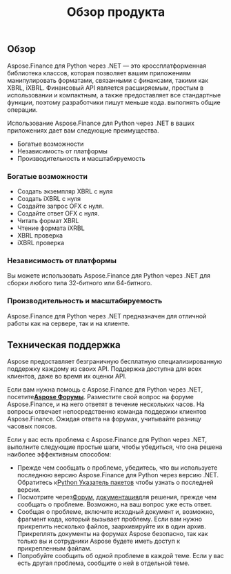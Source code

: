 ﻿---
title: Обзор продукта
keywords: finance,xbrl,ixbrl,Python
description: Python Finance Библиотека API обеспечивает гораздо более высокую производительность и простоту использования для управления форматами, связанными с финансами, такими как XBRL, iXBRL.
type: docs
weight: 10
url: /ru/python-net/product-overview/
aliases:
  - /python-net/features-list/
---
## **Обзор**

Aspose.Finance для Python через .NET — это кроссплатформенная библиотека классов, которая позволяет вашим приложениям манипулировать форматами, связанными с финансами, такими как XBRL, iXBRL. Финансовый API является расширяемым, простым в использовании и компактным, а также предоставляет все стандартные функции, поэтому разработчики пишут меньше кода. выполнять общие операции.

Использование Aspose.Finance для Python через .NET в ваших приложениях дает вам следующие преимущества.

- Богатые возможности
- Независимость от платформы
- Производительность и масштабируемость

### **Богатые возможности**

- Создать экземпляр XBRL с нуля
- Создать iXBRL с нуля
- Создайте запрос OFX с нуля.
- Создайте ответ OFX с нуля.
- Читать формат XBRL
- Чтение формата iXRBL
- XBRL проверка
- iXBRL проверка

### **Независимость от платформы**

Вы можете использовать Aspose.Finance для Python через .NET для сборки любого типа 32-битного или 64-битного.

### **Производительность и масштабируемость**

Aspose.Finance для Python через .NET предназначен для отличной работы как на сервере, так и на клиенте.

## **Техническая поддержка**

Aspose предоставляет безграничную бесплатную специализированную поддержку каждому из своих API. Поддержка доступна для всех клиентов, даже во время их оценки API.

Если вам нужна помощь с Aspose.Finance для Python через .NET, посетите[**Aspose Форумы**](https://forum.aspose.com/). Разместите свой вопрос на форуме Aspose.Finance, и на него ответят в течение нескольких часов. На вопросы отвечает непосредственно команда поддержки клиентов Aspose.Finance. Ожидая ответа на форумах, учитывайте разницу часовых поясов.

Если у вас есть проблема с Aspose.Finance для Python через .NET, выполните следующие простые шаги, чтобы убедиться, что она решена наиболее эффективным способом:

-  Прежде чем сообщать о проблеме, убедитесь, что вы используете последнюю версию Aspose.Finance для Python через версию .NET. Обратитесь к[Python Указатель пакетов](https://pypi.org/project/aspose-finance/) чтобы узнать о последней версии.
-  Посмотрите через[Форум](https://forum.aspose.com/c/finance), [ документация](/finance/ru/python-net/)для решения, прежде чем сообщать о проблеме. Возможно, на ваш вопрос уже есть ответ.
- Сообщая о проблеме, включите исходный документ и, возможно, фрагмент кода, который вызывает проблему. Если вам нужно прикрепить несколько файлов, заархивируйте их в один архив. Прикреплять документы на форумах Aspose безопасно, так как только вы и сотрудники Aspose будете иметь доступ к прикрепленным файлам.
- Попробуйте сообщить об одной проблеме в каждой теме. Если у вас есть другая проблема, сообщите о ней в отдельной теме.
